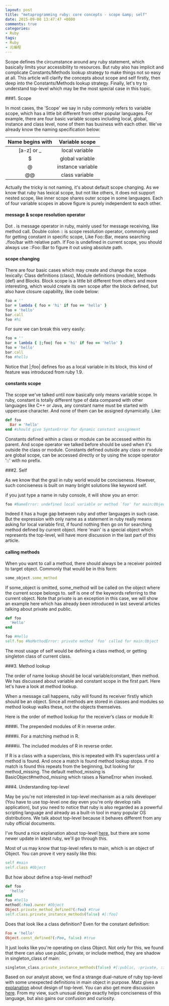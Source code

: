 ```yaml
---
layout: post
title: "metaprogramming ruby: core concepts - scope &amp; self"
date: 2015-09-08 13:47:47 +0800
comments: true
categories:
- Ruby
tags:
- Ruby
- 元编程
---
```


Scope defines the circumstance around any ruby statement, which basically limits your accessibility to resources. But ruby also has implicit and complicate Constants/Methods lookup strategy to make things not so easy at all. This article will clarify the concepts about scope and self firstly, then deep into the Constants/Methods lookup strategy. Finally, let's try to understand top-level which may be the most special case in this topic.

###1. Scope

In most cases, the 'Scope' we say in ruby commonly refers to variable scope, which has a little bit different from other popular languages. For example, there are four basic variable scopes including local, global, instance and class level, none of them has business with each other. We've already know the naming specification below:

|Name begins with|Variable scope|
|:--------------:|:------------:|
|[a-z] or _|local variable   |
|$         |global variable  |
|@         |instance variable|
|@@        |class variable   |

Actually the tricky is not naming, it's about default scope changing. As we know that ruby has lexical scope, but not like others, it does not support nested scope, like inner scope shares outer scope in some languages. Each of four variable scopes in above figure is purely independent to each other.

#### message & scope resolution operator
Dot . is message operator in ruby, mainly used for message receiving, like method call. Double colon :: is scope resolution operator, commonly used for getting constant in specific scope, Like Foo::Bar, means searching ./foo/bar with relative path. If Foo is undefined in current scope, you should always use ::Foo::Bar to figure it out using absolute path.

#### scope changing

There are four basic cases which may create and change the scope lexically: Class definitions (class), Module definitions (module), Methods (def) and Blocks. Block scope is a little bit different from others and more interesting, which would create its own scope after the block defined, but also have closure capability, like code below:

```ruby
foo = ''
bar = lambda { foo = 'hi' if foo == 'hello' }
foo = 'hello'
bar.call
foo #hi
```

For sure we can break this very easily:

```ruby
foo = ''
bar = lambda { |;foo| foo = 'hi' if foo == 'hello' }
foo = 'hello'
bar.call
foo #hello
```

Notice that |;foo| defines foo as a local variable in its block, this kind of feature was introduced from ruby 1.9.

#### constants scope

The scope we've talked until now basically only means variable scope. In ruby, constant is totally different type of data compared with other languages like C++ or Java, any constant name must be started with uppercase character. And none of them can be assigned dynamically. Like:

```ruby
def foo
  Bar = 'hello'
end #should give SyntaxError for dynamic constant assignment
```

Constants defined within a class or module can be accessed within its parent. And scope operator we talked before should be used when it's outside the class or module. Constants defined outside any class or module are global scope, can be accessed directly or by using the scope operator '::' with no prefix.

###2. Self

As we know that the grail in ruby world would be conciseness. However, such conciseness is built on many bright solutions like keyword self.

if you just type a name in ruby console, it will show you an error:

```ruby
foo #NameError: undefined local variable or method `foo' for main:Object
```

Indeed it has a huge gap between ruby and other languages in such case. But the expression with only name as a statement in ruby really means asking for local variable first, if found nothing then go on for searching method defined by current object. Here 'main' is a special object which represents the top-level, will have more discussion in the last part of this article.

#### calling methods

When you want to call a method, there should always be a receiver pointed to target object. Commonly that would be in this form:

```ruby
some_object.some_method
```

If some_object is omitted, some_method will be called on the object where the current scope belongs to. self is one of the keywords referring to the current object. Note that private is an exception in this case, we will show an example here which has already been introduced in last several articles talking about private and public.

```ruby
def foo
  'Hello'
end

foo #Hello
self.foo #NoMethodError: private method `foo' called for main:Object
```

The most usage of self would be defining a class method, or getting singleton class of current class.

###3. Method lookup

The order of name lookup should be local variable/constant, then method. We has discussed about variable and constant scope in the first part. Here let's have a look at method lookup.

When a message call happens, ruby will found its receiver firstly which should be an object. Since all methods are stored in classes and modules so method lookup walks these, not the objects themselves.

Here is the order of method lookup for the receiver’s class or module R:

####i. The prepended modules of R in reverse order.

####ii. For a matching method in R.

####iii. The included modules of R in reverse order.

If R is a class with a superclass, this is repeated with R‘s superclass until a method is found. And once a match is found method lookup stops. If no match is found this repeats from the beginning, but looking for method_missing. The default method_missing is BasicObject#method_missing which raises a NameError when invoked.

###4. Understanding top-level

May be you're not interested in top-level mechanism as a rails developer (You have to use top-level one day even you're only develop rails application), but you need to notice that ruby is also regarded as a powerful scripting language and already as a built-in tool in many popular OS distributions. We talk about top-level because it behaves different from any ruby official documents.

I've found a nice explanation about top-level [here](https://banisterfiend.wordpress.com/2010/11/23/what-is-the-ruby-top-level/), but there are some newer update in latest ruby, we'll go through this.

Most of us may know that top-level refers to main, which is an object of Object. You can prove it very easily like this:

```ruby
self #main
self.class #Object
```

But how about define a top-level method?

```ruby
def foo
  'hello'
end
foo #hello
method(:foo).owner #Object
Object.private_method_defined?(:foo) #true
self.class.private_instance_methods(false) #[:foo]
```

Does that look like a class definition? Even for the constant definition:

```ruby
Foo = 'hello'
Object.const_defined?(:Foo, false) #true
```

It just looks like you're operating on class Object. Not only for this, we found that there can also use public, private, or include method, they are shadow in singleton_class of main:

```ruby
singleton_class.private_instance_methods(false) #[:public, :private, :include, :using, :define_method]
```

Based on our analyst above, we find a strange dual-nature of ruby top-level with some unexpected definitions in main object in purpose. Matz gives a [explanation](http://groups.google.com/group/comp.lang.ruby/browse_thread/thread/7bb7b451a8f3cca7/98c4c62127b9d945) about design of top-level. You can also get more discussion [here](http://stackoverflow.com/questions/1761148/where-are-methods-defined-at-the-ruby-top-level). From my view, such unusual design exactly helps conciseness of this language, but also gains our confusion and curiosity.
